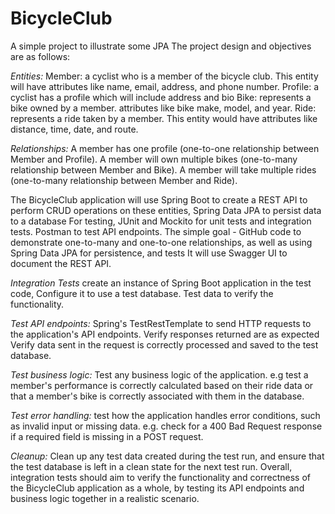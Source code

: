 # BicycleClub
A simple project to illustrate some JPA
The project design and objectives are as follows:

*Entities:*
Member: a cyclist who is a member of the bicycle club. This entity will have attributes like name, email, address, and phone number.
Profile: a cyclist has a profile which will include address and bio
Bike: represents a bike owned by a member. attributes like bike make, model, and year.
Ride: represents a ride taken by a member. This entity would have attributes like distance, time, date, and route.

*Relationships:*
A member has one profile (one-to-one relationship between Member and Profile).
A member will own multiple bikes (one-to-many relationship between Member and Bike).
A member will take multiple rides (one-to-many relationship between Member and Ride).

The BicycleClub application will use Spring Boot to create a REST API to perform CRUD operations on these entities, Spring Data JPA to persist data to a database
For testing, JUnit and Mockito for unit tests and integration tests. 
Postman to test API endpoints.
The simple goal - GitHub code to demonstrate one-to-many and one-to-one relationships, as well as using Spring Data JPA for persistence, and tests
It will use Swagger UI to document the REST API.

*Integration Tests*
create an instance of Spring Boot application in the test code, 
Configure it to use a test database. 
Test data to verify the functionality.

*Test API endpoints:* 
Spring's TestRestTemplate to send HTTP requests to the application's API endpoints. 
Verify responses returned are as expected
Verify data sent in the request is correctly processed and saved to the test database.

*Test business logic:* 
Test any business logic of the application. 
e.g test a member's performance is correctly calculated based on their ride data
or that a member's bike is correctly associated with them in the database.

*Test error handling:* 
test how the application handles error conditions, such as invalid input or missing data. 
e.g. check for a 400 Bad Request response if a required field is missing in a POST request.

*Cleanup:* 
Clean up any test data created during the test run, and ensure that the test database is left in a clean state for the next test run.
Overall, integration tests should aim to verify the functionality and correctness of the BicycleClub application as a whole, by testing its API endpoints 
and business logic together in a realistic scenario.




